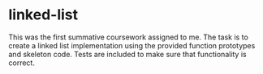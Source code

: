 # linked-list
This was the first summative coursework assigned to me.
The task is to create a linked list implementation using the provided function prototypes and skeleton code.
Tests are included to make sure that functionality is correct.
